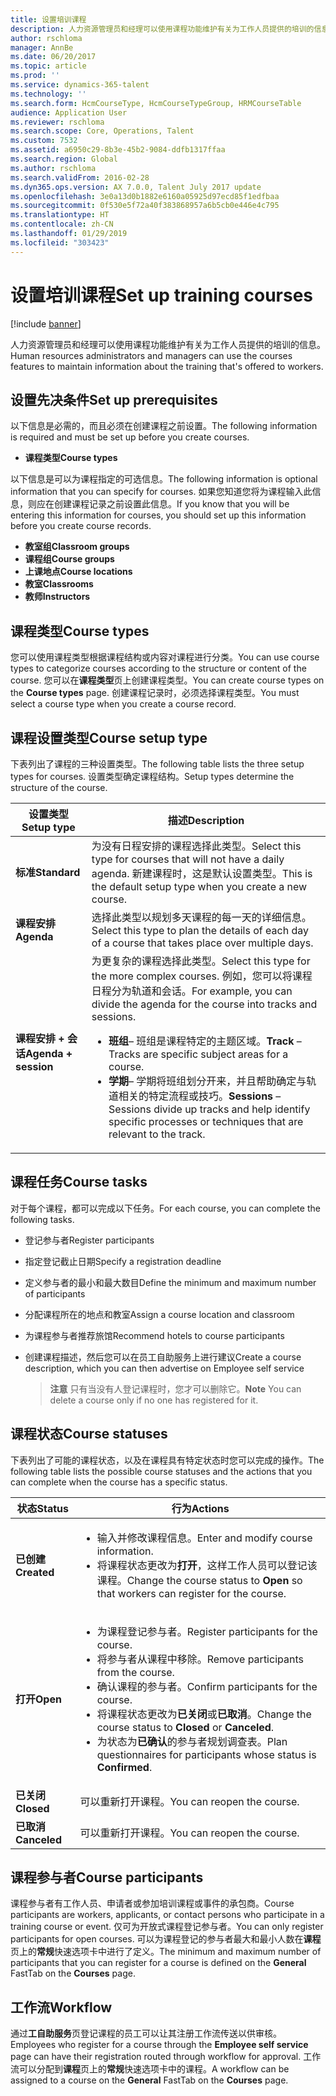 ```yaml
---
title: 设置培训课程
description: 人力资源管理员和经理可以使用课程功能维护有关为工作人员提供的培训的信息。
author: rschloma
manager: AnnBe
ms.date: 06/20/2017
ms.topic: article
ms.prod: ''
ms.service: dynamics-365-talent
ms.technology: ''
ms.search.form: HcmCourseType, HcmCourseTypeGroup, HRMCourseTable
audience: Application User
ms.reviewer: rschloma
ms.search.scope: Core, Operations, Talent
ms.custom: 7532
ms.assetid: a6950c29-8b3e-45b2-9084-ddfb1317ffaa
ms.search.region: Global
ms.author: rschloma
ms.search.validFrom: 2016-02-28
ms.dyn365.ops.version: AX 7.0.0, Talent July 2017 update
ms.openlocfilehash: 3e0a13d0b1882e6160a05925d97ecd85f1edfbaa
ms.sourcegitcommit: 0f530e5f72a40f383868957a6b5cb0e446e4c795
ms.translationtype: HT
ms.contentlocale: zh-CN
ms.lasthandoff: 01/29/2019
ms.locfileid: "303423"
---
```

# <a name="set-up-training-courses"></a><span data-ttu-id="32620-103">设置培训课程</span><span class="sxs-lookup"><span data-stu-id="32620-103">Set up training courses</span></span>

[!include [banner](includes/banner.md)]

<span data-ttu-id="32620-104">人力资源管理员和经理可以使用课程功能维护有关为工作人员提供的培训的信息。</span><span class="sxs-lookup"><span data-stu-id="32620-104">Human resources administrators and managers can use the courses features to maintain information about the training that's offered to workers.</span></span>

 <a name="set-up-prerequisites"></a><span data-ttu-id="32620-105"> 设置先决条件</span><span class="sxs-lookup"><span data-stu-id="32620-105">Set up prerequisites</span></span>
---------------------

<span data-ttu-id="32620-106">以下信息是必需的，而且必须在创建课程之前设置。</span><span class="sxs-lookup"><span data-stu-id="32620-106">The following information is required and must be set up before you create courses.</span></span>
-   <span data-ttu-id="32620-107">**课程类型**</span><span class="sxs-lookup"><span data-stu-id="32620-107">**Course types**</span></span>

<span data-ttu-id="32620-108">以下信息是可以为课程指定的可选信息。</span><span class="sxs-lookup"><span data-stu-id="32620-108">The following information is optional information that you can specify for courses.</span></span> <span data-ttu-id="32620-109">如果您知道您将为课程输入此信息，则应在创建课程记录之前设置此信息。</span><span class="sxs-lookup"><span data-stu-id="32620-109">If you know that you will be entering this information for courses, you should set up this information before you create course records.</span></span>
-   <span data-ttu-id="32620-110">**教室组**</span><span class="sxs-lookup"><span data-stu-id="32620-110">**Classroom groups**</span></span>
-   <span data-ttu-id="32620-111">**课程组**</span><span class="sxs-lookup"><span data-stu-id="32620-111">**Course groups**</span></span>
-   <span data-ttu-id="32620-112">**上课地点**</span><span class="sxs-lookup"><span data-stu-id="32620-112">**Course locations**</span></span>
-   <span data-ttu-id="32620-113">**教室**</span><span class="sxs-lookup"><span data-stu-id="32620-113">**Classrooms**</span></span>
-   <span data-ttu-id="32620-114">**教师**</span><span class="sxs-lookup"><span data-stu-id="32620-114">**Instructors**</span></span>

## <a name="course-types"></a><span data-ttu-id="32620-115">课程类型</span><span class="sxs-lookup"><span data-stu-id="32620-115">Course types</span></span>
<span data-ttu-id="32620-116">您可以使用课程类型根据课程结构或内容对课程进行分类。</span><span class="sxs-lookup"><span data-stu-id="32620-116">You can use course types to categorize courses according to the structure or content of the course.</span></span> <span data-ttu-id="32620-117">您可以在**课程类型**页上创建课程类型。</span><span class="sxs-lookup"><span data-stu-id="32620-117">You can create course types on the **Course types** page.</span></span> <span data-ttu-id="32620-118">创建课程记录时，必须选择课程类型。</span><span class="sxs-lookup"><span data-stu-id="32620-118">You must select a course type when you create a course record.</span></span>

## <a name="course-setup-type"></a><span data-ttu-id="32620-119">课程设置类型</span><span class="sxs-lookup"><span data-stu-id="32620-119">Course setup type</span></span>
<span data-ttu-id="32620-120">下表列出了课程的三种设置类型。</span><span class="sxs-lookup"><span data-stu-id="32620-120">The following table lists the three setup types for courses.</span></span> <span data-ttu-id="32620-121">设置类型确定课程结构。</span><span class="sxs-lookup"><span data-stu-id="32620-121">Setup types determine the structure of the course.</span></span>

<table>
<thead>
<tr class="header">
<th><span data-ttu-id="32620-122">设置类型</span><span class="sxs-lookup"><span data-stu-id="32620-122">Setup type</span></span></th>
<th><span data-ttu-id="32620-123">描述</span><span class="sxs-lookup"><span data-stu-id="32620-123">Description</span></span></th>
</tr>
</thead>
<tbody>
<tr class="odd">
<td><span data-ttu-id="32620-124"><strong>标准</strong></span><span class="sxs-lookup"><span data-stu-id="32620-124"><strong>Standard</strong></span></span></td>
<td><span data-ttu-id="32620-125">为没有日程安排的课程选择此类型。</span><span class="sxs-lookup"><span data-stu-id="32620-125">Select this type for courses that will not have a daily agenda.</span></span> <span data-ttu-id="32620-126">新建课程时，这是默认设置类型。</span><span class="sxs-lookup"><span data-stu-id="32620-126">This is the default setup type when you create a new course.</span></span></td>
</tr>
<tr class="even">
<td><span data-ttu-id="32620-127"><strong>课程安排</strong></span><span class="sxs-lookup"><span data-stu-id="32620-127"><strong>Agenda</strong></span></span></td>
<td><span data-ttu-id="32620-128">选择此类型以规划多天课程的每一天的详细信息。</span><span class="sxs-lookup"><span data-stu-id="32620-128">Select this type to plan the details of each day of a course that takes place over multiple days.</span></span></td>
</tr>
<tr class="odd">
<td><span data-ttu-id="32620-129"><strong>课程安排 + 会话</strong></span><span class="sxs-lookup"><span data-stu-id="32620-129"><strong>Agenda + session</strong></span></span></td>
<td><span data-ttu-id="32620-130">为更复杂的课程选择此类型。</span><span class="sxs-lookup"><span data-stu-id="32620-130">Select this type for the more complex courses.</span></span> <span data-ttu-id="32620-131">例如，您可以将课程日程分为轨道和会话。</span><span class="sxs-lookup"><span data-stu-id="32620-131">For example, you can divide the agenda for the course into tracks and sessions.</span></span>
<ul>
<li><span data-ttu-id="32620-132"><strong>班组</strong>– 班组是课程特定的主题区域。</span><span class="sxs-lookup"><span data-stu-id="32620-132"><strong>Track</strong> – Tracks are specific subject areas for a course.</span></span></li>
<li><span data-ttu-id="32620-133"><strong>学期</strong>– 学期将班组划分开来，并且帮助确定与轨道相关的特定流程或技巧。</span><span class="sxs-lookup"><span data-stu-id="32620-133"><strong>Sessions</strong> – Sessions divide up tracks and help identify specific processes or techniques that are relevant to the track.</span></span></li>
</ul></td>
</tr>
</tbody>
</table>

## <a name="course-tasks"></a><span data-ttu-id="32620-134">课程任务</span><span class="sxs-lookup"><span data-stu-id="32620-134">Course tasks</span></span>
<span data-ttu-id="32620-135">对于每个课程，都可以完成以下任务。</span><span class="sxs-lookup"><span data-stu-id="32620-135">For each course, you can complete the following tasks.</span></span>
- <span data-ttu-id="32620-136">登记参与者</span><span class="sxs-lookup"><span data-stu-id="32620-136">Register participants</span></span>
- <span data-ttu-id="32620-137">指定登记截止日期</span><span class="sxs-lookup"><span data-stu-id="32620-137">Specify a registration deadline</span></span>
- <span data-ttu-id="32620-138">定义参与者的最小和最大数目</span><span class="sxs-lookup"><span data-stu-id="32620-138">Define the minimum and maximum number of participants</span></span>
- <span data-ttu-id="32620-139">分配课程所在的地点和教室</span><span class="sxs-lookup"><span data-stu-id="32620-139">Assign a course location and classroom</span></span>
- <span data-ttu-id="32620-140">为课程参与者推荐旅馆</span><span class="sxs-lookup"><span data-stu-id="32620-140">Recommend hotels to course participants</span></span>
- <span data-ttu-id="32620-141">创建课程描述，然后您可以在员工自助服务上进行建议</span><span class="sxs-lookup"><span data-stu-id="32620-141">Create a course description, which you can then advertise on Employee self service</span></span>

  ><span data-ttu-id="32620-142">**注意** 只有当没有人登记课程时，您才可以删除它。</span><span class="sxs-lookup"><span data-stu-id="32620-142">**Note** You can delete a course only if no one has registered for it.</span></span> 

## <a name="course-statuses"></a><span data-ttu-id="32620-143">课程状态</span><span class="sxs-lookup"><span data-stu-id="32620-143">Course statuses</span></span>
<span data-ttu-id="32620-144">下表列出了可能的课程状态，以及在课程具有特定状态时您可以完成的操作。</span><span class="sxs-lookup"><span data-stu-id="32620-144">The following table lists the possible course statuses and the actions that you can complete when the course has a specific status.</span></span>

<table>
<thead>
<tr class="header">
<th><span data-ttu-id="32620-145">状态</span><span class="sxs-lookup"><span data-stu-id="32620-145">Status</span></span></th>
<th><span data-ttu-id="32620-146">行为</span><span class="sxs-lookup"><span data-stu-id="32620-146">Actions</span></span></th>
</tr>
</thead>
<tbody>
<tr class="odd">
<td><span data-ttu-id="32620-147"><strong>已创建</strong></span><span class="sxs-lookup"><span data-stu-id="32620-147"><strong>Created</strong></span></span></td>
<td><ul>
<li><span data-ttu-id="32620-148">输入并修改课程信息。</span><span class="sxs-lookup"><span data-stu-id="32620-148">Enter and modify course information.</span></span></li>
<li><span data-ttu-id="32620-149">将课程状态更改为<strong>打开</strong>，这样工作人员可以登记该课程。</span><span class="sxs-lookup"><span data-stu-id="32620-149">Change the course status to <strong>Open</strong> so that workers can register for the course.</span></span></li>
</ul></td>
</tr>
<tr class="even">
<td><span data-ttu-id="32620-150"><strong>打开</strong></span><span class="sxs-lookup"><span data-stu-id="32620-150"><strong>Open</strong></span></span></td>
<td><ul>
<li><span data-ttu-id="32620-151">为课程登记参与者。</span><span class="sxs-lookup"><span data-stu-id="32620-151">Register participants for the course.</span></span></li>
<li><span data-ttu-id="32620-152">将参与者从课程中移除。</span><span class="sxs-lookup"><span data-stu-id="32620-152">Remove participants from the course.</span></span></li>
<li><span data-ttu-id="32620-153">确认课程的参与者。</span><span class="sxs-lookup"><span data-stu-id="32620-153">Confirm participants for the course.</span></span></li>
<li><span data-ttu-id="32620-154">将课程状态更改为<strong>已关闭</strong>或<strong>已取消</strong>。</span><span class="sxs-lookup"><span data-stu-id="32620-154">Change the course status to <strong>Closed</strong> or <strong>Canceled</strong>.</span></span></li>
<li><span data-ttu-id="32620-155">为状态为<strong>已确认</strong>的参与者规划调查表。</span><span class="sxs-lookup"><span data-stu-id="32620-155">Plan questionnaires for participants whose status is <strong>Confirmed</strong>.</span></span></li>
</ul></td>
</tr>
<tr class="odd">
<td><span data-ttu-id="32620-156"><strong>已关闭</strong></span><span class="sxs-lookup"><span data-stu-id="32620-156"><strong>Closed</strong></span></span></td>
<td><span data-ttu-id="32620-157">可以重新打开课程。</span><span class="sxs-lookup"><span data-stu-id="32620-157">You can reopen the course.</span></span></td>
</tr>
<tr class="even">
<td><span data-ttu-id="32620-158"><strong>已取消</strong></span><span class="sxs-lookup"><span data-stu-id="32620-158"><strong>Canceled</strong></span></span></td>
<td><span data-ttu-id="32620-159">可以重新打开课程。</span><span class="sxs-lookup"><span data-stu-id="32620-159">You can reopen the course.</span></span></td>
</tr>
</tbody>
</table>

## <a name="course-participants"></a><span data-ttu-id="32620-160">课程参与者</span><span class="sxs-lookup"><span data-stu-id="32620-160">Course participants</span></span>
<span data-ttu-id="32620-161">课程参与者有工作人员、申请者或参加培训课程或事件的承包商。</span><span class="sxs-lookup"><span data-stu-id="32620-161">Course participants are workers, applicants, or contact persons who participate in a training course or event.</span></span> <span data-ttu-id="32620-162">仅可为开放式课程登记参与者。</span><span class="sxs-lookup"><span data-stu-id="32620-162">You can only register participants for open courses.</span></span> <span data-ttu-id="32620-163">可以为课程登记的参与者最大和最小人数在**课程**页上的**常规**快速选项卡中进行了定义。</span><span class="sxs-lookup"><span data-stu-id="32620-163">The minimum and maximum number of participants that you can register for a course is defined on the **General** FastTab on the **Courses** page.</span></span>

<a name="workflow"></a><span data-ttu-id="32620-164">工作流</span><span class="sxs-lookup"><span data-stu-id="32620-164">Workflow</span></span>
--------

<span data-ttu-id="32620-165">通过**工自助服务**页登记课程的员工可以让其注册工作流传送以供审核。</span><span class="sxs-lookup"><span data-stu-id="32620-165">Employees who register for a course through the **Employee self service** page can have their registration routed through workflow for approval.</span></span>  <span data-ttu-id="32620-166">工作流可以分配到**课程**页上的**常规**快速选项卡中的课程。</span><span class="sxs-lookup"><span data-stu-id="32620-166">A workflow can be assigned to a course on the **General** FastTab on the **Courses** page.</span></span>





